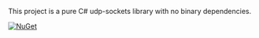 This project is a pure C# udp-sockets library with no binary dependencies.

[![NuGet](https://img.shields.io/nuget/v/NativeSockets.svg?style=flat-square)](https://www.nuget.org/packages/NativeSockets/)
